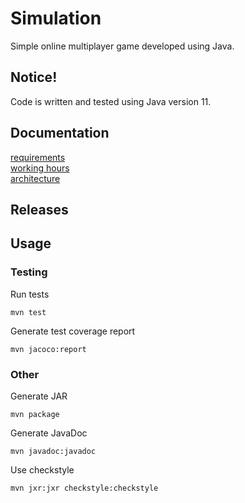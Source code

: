# Simulation

Simple online multiplayer game developed using Java.

## Notice!

Code is written and tested using Java version 11.

## Documentation

[requirements](https://github.com/githubuser100923/simulation/blob/master/docs/requirements.md)  
[working hours](https://github.com/githubuser100923/simulation/blob/master/docs/working_hours.md)  
[architecture](https://github.com/githubuser100923/simulation/blob/master/docs/achitecture.md)

## Releases

## Usage

### Testing

Run tests

```
mvn test
```

Generate test coverage report

```
mvn jacoco:report
```

### Other

Generate JAR

```
mvn package
```

Generate JavaDoc

```
mvn javadoc:javadoc
```

Use checkstyle

```
mvn jxr:jxr checkstyle:checkstyle
```
